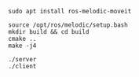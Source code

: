 
```shell
sudo apt install ros-melodic-moveit
```


```shell
source /opt/ros/melodic/setup.bash
mkdir build && cd build
cmake ..
make -j4 
```

```shell
./server 
./client
```


